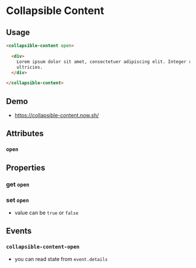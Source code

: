 # Collapsible Content

## Usage

```html
<collapsible-content open>

  <div>
    Lorem ipsum dolor sit amet, consectetuer adipiscing elit. Integer rutrum, orci vestibulum ullamcorper
    ultricies.
  </div>

</collapsible-content>
```

## Demo

- https://collapsible-content.now.sh/

## Attributes

### `open`

## Properties

### get `open`

### set `open`
- value can be `true` or `false`

## Events

### `collapsible-content-open`
- you can read state from `event.details`
